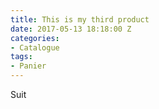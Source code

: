 ```yaml
---
title: This is my third product
date: 2017-05-13 18:18:00 Z
categories:
- Catalogue
tags:
- Panier
---
```


Suit
